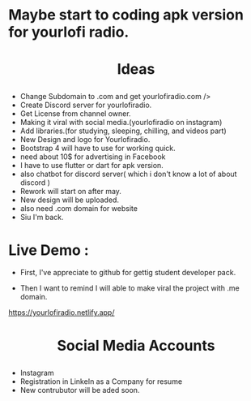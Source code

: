 # Maybe start to coding apk version for yourlofi radio.

# <p align="center">Ideas</p>

- Change Subdomain to .com and get yourlofiradio.com />
- Create Discord server for yourlofiradio.
- Get License from channel owner.
- Making it viral with social media.(yourlofiradio on instagram)
- Add libraries.(for studying, sleeping, chilling, and videos part)
- New Design and logo for Yourlofiradio.
- Bootstrap 4 will have to use for working quick.
- need about 10$ for advertising in Facebook
- I have to use flutter or dart for apk version.
- also chatbot for discord server( which i don't know a lot of about discord )
- Rework will start on after may.
- New design will be uploaded.
- also need .com domain for website
- Siu I'm back.

# Live Demo :
 
- First, I've appreciate to github for gettig student developer pack.

- Then I want to remind I will able to make viral the project with .me domain.

https://yourlofiradio.netlify.app/  


# <p align="center">Social Media Accounts</p>
 - Instagram
 - Registration in LinkeIn as a Company for resume
 - New contrubutor will be aded soon.